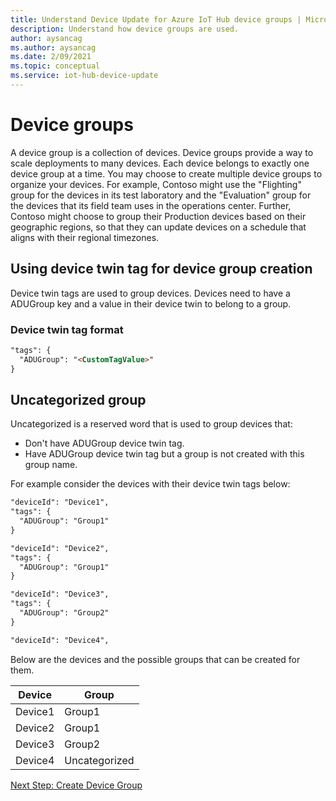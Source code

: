 ```yaml
---
title: Understand Device Update for Azure IoT Hub device groups | Microsoft Docs
description: Understand how device groups are used.
author: aysancag
ms.author: aysancag
ms.date: 2/09/2021
ms.topic: conceptual
ms.service: iot-hub-device-update
---
```


# Device groups

A device group is a collection of devices. Device groups provide a way to scale deployments to many devices. Each device belongs to exactly one device group at a time.
You may choose to create multiple device groups to organize your devices. For example, Contoso might use the "Flighting" group for the devices in its test laboratory and 
the "Evaluation" group for the devices that its field team uses in the operations center. Further, Contoso might choose to group their Production devices based on
their geographic regions, so that they can update devices on a schedule that aligns with their regional timezones. 



## Using device twin tag for device group creation

Device twin tags are used to group devices. Devices need to have a ADUGroup key and a value in their device twin to belong to a group.

### Device twin tag format

```markdown
"tags": {
  "ADUGroup": "<CustomTagValue>"
}
```


## Uncategorized group

Uncategorized is a reserved word that is used to group devices that:
- Don't have ADUGroup device twin tag.
- Have ADUGroup device twin tag but a group is not created with this group name.

For example consider the devices with their device twin tags below:

```markdown
"deviceId": "Device1",
"tags": {
  "ADUGroup": "Group1"
}
```

```markdown
"deviceId": "Device2",
"tags": {
  "ADUGroup": "Group1"
}
```

```markdown
"deviceId": "Device3",
"tags": {
  "ADUGroup": "Group2"
}
```

```markdown
"deviceId": "Device4",
```

Below are the devices and the possible groups that can be created for them.

|Device	|Group  |
|-----------|--------------|
|Device1	|Group1|
|Device2	|Group1|
|Device3	|Group2|
|Device4	|Uncategorized|



[Next Step: Create Device Group](./create-update-group.md)
